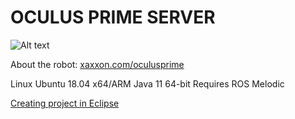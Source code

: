 # OCULUS PRIME  SERVER

![Alt text](http://www.xaxxon.com/images/oculusprime/oculusprime_charging.jpg)

About the robot: [ xaxxon.com/oculusprime ](http://www.xaxxon.com/oculusprime)

Linux Ubuntu 18.04 x64/ARM Java 11 64-bit
Requires ROS Melodic

[ Creating project in Eclipse ](http://www.xaxxon.com/documentation/view/oculus-prime-extending-the-java-application)
